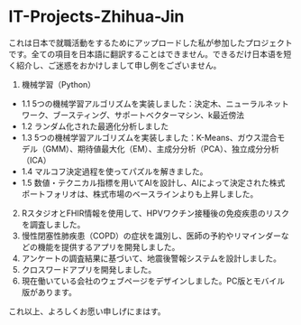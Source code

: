 # IT-Projects-Zhihua-Jin

これは日本で就職活動をするためにアップロードした私が参加したプロジェクトです。全ての項目を日本語に翻訳することはできません。できるだけ日本语を短く紹介し、ご迷惑をおかけしまして申し例をございません。

 1. 機械学習（Python）

-  1.1 5つの機械学習アルゴリズムを実装しました：決定木、ニューラルネットワーク、ブースティング、サポートベクターマシン、k最近傍法
-  1.2 ランダム化された最適化分析しました
-  1.3 5つの機械学習アルゴリズムを実装しました：K-Means、ガウス混合モデル（GMM）、期待値最大化（EM）、主成分分析（PCA）、独立成分分析（ICA）
-  1.4 マルコフ決定過程を使ってパズルを解きました。
-  1.5 数値・テクニカル指標を用いてAIを設計し、AIによって決定された株式ポートフォリオは、株式市場のベースラインよりも上昇しました。
 
2. RスタジオとFHIR情報を使用して、HPVワクチン接種後の免疫疾患のリスクを調査しました。
3. 慢性閉塞性肺疾患（COPD）の症状を識別し、医師の予約やリマインダーなどの機能を提供するアプリを開発しました。
4. アンケートの調査結果に基づいて、地震後警報システムを設計しました。  
5. クロスワードアプリを開発しました。
6. 現在働いている会社のウェブページをデザインしました。PC版とモバイル版があります。

これ以上、よろしくお愿い申しげにまはす。


